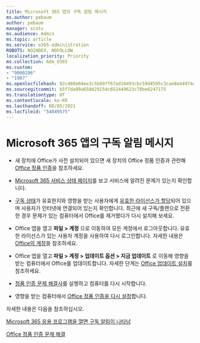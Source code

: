 ```yaml
---
title: Microsoft 365 앱의 구독 알림 메시지
ms.author: pebaum
author: pebaum
manager: scotv
ms.audience: Admin
ms.topic: article
ms.service: o365-administration
ROBOTS: NOINDEX, NOFOLLOW
localization_priority: Priority
ms.collection: Adm_O365
ms.custom:
- "9000296"
- "1907"
ms.openlocfilehash: 02c480e04ee3c5b897f67ad10493cbc59d4505c3cae8e44974d79a03ea111ca7
ms.sourcegitcommit: b5f7da89a650d2915dc652449623c78be6247175
ms.translationtype: HT
ms.contentlocale: ko-KR
ms.lasthandoff: 08/05/2021
ms.locfileid: "54049575"
---
```

# <a name="subscription-notice-messages-in-microsoft-365-apps"></a>Microsoft 365 앱의 구독 알림 메시지

- 새 장치에 Office가 사전 설치되어 있으면 새 장치의 Office 정품 인증과 관련해 [Office 정품 인증](https://support.office.com/article/activate-office-5bd38f38-db92-448b-a982-ad170b1e187e)을 참조하세요.

- [Microsoft 365 서비스 상태 페이지](https://docs.microsoft.com/office365/enterprise/view-service-health)를 보고 서비스에 알려진 문제가 있는지 확인합니다.

- [구독 상태](https://support.office.com/article/unlicensed-product-and-activation-errors-in-office-0d23d3c0-c19c-4b2f-9845-5344fedc4380#bkmk_checksubscription)가 유효한지와 영향을 받는 사용자에게 [유효한 라이선스가 할당](https://support.office.com/article/997596B5-4173-4627-B915-36ABAC6786DC?wt.mc_id=Alchemy_ClientDIA)되어 있으며 사용자가 인터넷에 연결되어 있는지 확인합니다. 최근에 새 구독/플랜으로 전환한 경우 문제가 있는 컴퓨터에서 Office를 제거했다가 다시 설치해 보세요.

- Office 앱을 열고 **파일 > 계정** 으로 이동하여 모든 계정에서 로그아웃합니다. 유효한 라이선스가 있는 사용자 계정을 사용하여 다시 로그인합니다. 자세한 내용은 [Office의 계정](https://support.office.com/article/accounts-in-office-628ea040-f265-49de-b986-be09c3ebf8a9)을 참조하세요.

- Office 앱을 열고 **파일 > 계정 > 업데이트 옵션 > 지금 업데이트** 로 이동해 영향을 받는 컴퓨터에서 Office를 업데이트합니다. 자세한 단계는 [Office 업데이트 설치](https://support.office.com/article/install-office-updates-2ab296f3-7f03-43a2-8e50-46de917611c5)를 참조하세요.

- [정품 인증 문제 해결사](https://aka.ms/SARA-OfficeActivation-Alchemy)를 실행하고 컴퓨터를 다시 시작합니다.

- 영향을 받는 컴퓨터에서 [Office 정품 인증을 다시 설정](https://docs.microsoft.com/office/troubleshoot/activation/reset-office-365-proplus-activation-state)합니다.

자세한 내용은 다음을 참조하십시오. 

[Microsoft 365 응용 프로그램을 열면 구독 알림이 나타남](https://support.office.com/article/a-subscription-notice-appears-when-i-open-an-office-365-application-4cabe32c-f594-4c0e-9191-3d3ade10cceb)

[Office 정품 인증 문제 해결](https://support.office.com/article/unlicensed-product-and-activation-errors-in-office-0d23d3c0-c19c-4b2f-9845-5344fedc4380)
